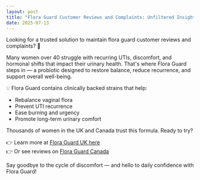 ```yaml
---
layout: post
title: "Flora Guard Customer Reviews and Complaints: Unfiltered Insights"
date: 2025-07-13
---
```


Looking for a trusted solution to maintain flora guard customer reviews and complaints? 🌿

Many women over 40 struggle with recurring UTIs, discomfort, and hormonal shifts that impact their urinary health. That's where Flora Guard steps in — a probiotic designed to restore balance, reduce recurrence, and support overall well-being.

💡 Flora Guard contains clinically backed strains that help:

- Rebalance vaginal flora
- Prevent UTI recurrence
- Ease burning and urgency
- Promote long-term urinary comfort

Thousands of women in the UK and Canada trust this formula. Ready to try?

👉 Learn more at [Flora Guard UK here](https://floraguard.co.uk/)  
👉 Or see reviews on [Flora Guard Canada](https://flora-guard.ca/)

Say goodbye to the cycle of discomfort — and hello to daily confidence with Flora Guard!
